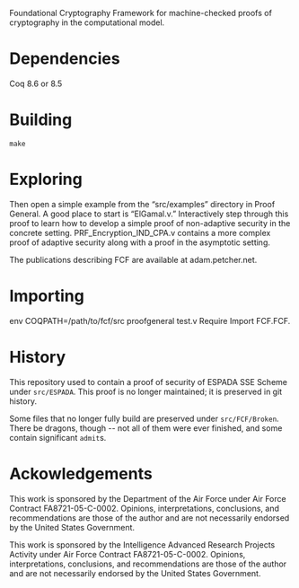 Foundational Cryptography Framework for machine-checked proofs of cryptography in the computational model.    

# Dependencies

Coq 8.6 or 8.5

# Building

`make` 

# Exploring 

Then open a simple example from the “src/examples” directory in Proof General.  A good place to start is “ElGamal.v.”  Interactively step through this proof to learn how to develop a simple proof of non-adaptive security in the concrete setting.  PRF_Encryption_IND_CPA.v contains a more complex proof of adaptive security along with a proof in the asymptotic setting.  


The publications describing FCF are available at adam.petcher.net.   

# Importing

  env COQPATH=/path/to/fcf/src proofgeneral test.v
  Require Import FCF.FCF.

# History

This repository used to contain a proof of security of ESPADA SSE Scheme under
`src/ESPADA`. This proof is no longer maintained; it is preserved in git
history.

Some files that no longer fully build are preserved under `src/FCF/Broken`.
There be dragons, though -- not all of them were ever finished, and some contain
significant `admit`s.

# Ackowledgements

This work is sponsored by the Department of the Air Force under Air Force Contract FA8721-05-C-0002. Opinions, interpretations, conclusions, and recommendations are those of the author and are not necessarily endorsed by the United States Government.

This work is sponsored by the Intelligence Advanced Research Projects Activity under Air Force Contract FA8721-05-C-0002. Opinions, interpretations, conclusions, and recommendations are those of the author and are not necessarily endorsed by the United States Government.
